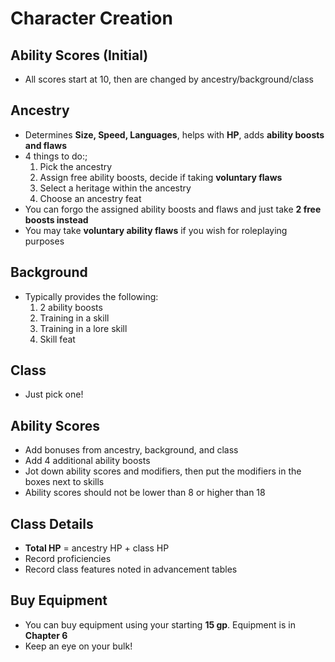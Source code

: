 # Character Creation
## Ability Scores (Initial)
* All scores start at 10, then are changed by ancestry/background/class
## Ancestry
* Determines **Size, Speed, Languages**, helps with **HP**, adds **ability boosts and flaws**
* 4 things to do:;
	1. Pick the ancestry
	2. Assign free ability boosts, decide if taking **voluntary flaws**
	3. Select a heritage within the ancestry
	4. Choose an ancestry feat
* You can forgo the assigned ability boosts and flaws and just take **2 free boosts instead**
* You may take **voluntary ability flaws** if you wish for roleplaying purposes
## Background
* Typically provides the following:
	1. 2 ability boosts
	2. Training in a skill
	3. Training in a lore skill
	4. Skill feat
## Class
* Just pick one!
## Ability Scores
* Add bonuses from ancestry, background, and class
* Add 4 additional ability boosts
* Jot down ability scores and modifiers, then put the modifiers in the boxes next to skills
* Ability scores should not be lower than 8 or higher than 18
## Class Details
* **Total HP** = ancestry HP + class HP
* Record proficiencies
* Record class features noted in advancement tables
## Buy Equipment
* You can buy equipment using your starting **15 gp**. Equipment is in **Chapter 6**
* Keep an eye on your bulk!